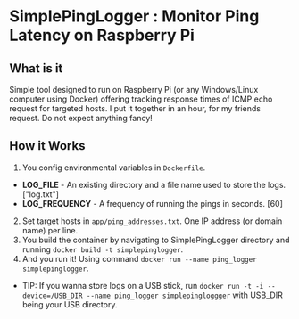 # SimplePingLogger : Monitor Ping Latency on Raspberry Pi

## What is it

Simple tool designed to run on Raspberry Pi (or any Windows/Linux computer using Docker) offering tracking response times of ICMP echo request for targeted hosts. 
I put it together in an hour, for my friends request. Do not expect anything fancy!

## How it Works

1. You config environmental variables in ```Dockerfile```.
  * **LOG_FILE** - An existing directory and a file name used to store the logs. ["log.txt"]
  * **LOG_FREQUENCY** - A frequency of running the pings in seconds. [60]
2. Set target hosts in ```app/ping_addresses.txt```. One IP address (or domain name) per line.
2. You build the container by navigating to SimplePingLogger directory and running ```docker build -t simplepinglogger```.
3. And you run it! Using command ```docker run --name ping_logger simplepinglogger```.
  * TIP: If you wanna store logs on a USB stick, run ```docker run -t -i --device=/USB_DIR --name ping_logger simplepingloggger``` with USB_DIR being your USB directory.
